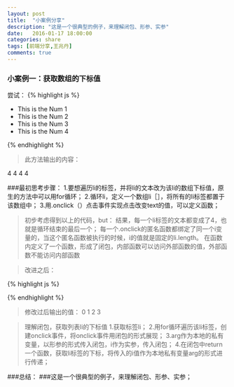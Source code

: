 ```yaml
---
layout: post
title:  "小案例分享"
description: "这是一个很典型的例子，来理解闭包、形参、实参"
date:   2016-01-17 18:00:00
categories: share
tags: [前端分享,王兆丹]
comments: true
---
```




### 小案例一：获取数组的下标值

尝试：
{% highlight js %}

<ul>
    <li>This is the Num 1</li>
    <li>This is the Num 2</li>
    <li>This is the Num 3</li>
    <li>This is the Num 4</li>

</ul>


<script type="text/javascript">

    var li = document.getElementsByTagName("li");
    for (var i = 0; i < li.length; i++) {
       li[i].onclick = function () {
            this.innerText = i;

        }
    }
</script>

{% endhighlight %}

>此方法输出的内容：

4
4
4
4

###最初思考步骤：
1.要想遍历li的标签，并将li的文本改为该li的数组下标值，原生的方法中可以用for循环；
2.循环li，定义一个数组li［］，将所有的li标签都置于该数组中；
3.用.onclick（）点击事件实现点击改变text的值，可以定义函数；

>初步考虑得到以上的代码，but：
>结果，每一个li标签的文本都变成了4，也就是循环结束的最后一个；
>每一个.onclick的匿名函数都绑定了同一个i变量的，当这个匿名函数被执行的时候，i的值就是固定的li.length。
>在函数内定义了一个函数，形成了闭包，内部函数可以访问外部函数的值，外部函数不能访问内部函数

>改进之后：

{% highlight js %}
<script type="text/javascript">

        var li = document.getElementsByTagName("li");
        for (var i = 0; i < li.length; i++) {
            li[i].onclick =(function(arg){
              return  function(){
                  this.innerText=arg;
              }

            })(i)
        }

</script>
{% endhighlight %}

>修改过后输出的值：
0
1
2
3

>理解闭包，获取列表li的下标值
>1.获取标签li；
>2.用for循环遍历该li标签，创建onclick事件，将onclick事件用闭包的形式展现；
>3.arg作为本地的私有变量，以形参的形式传入闭包，i作为实参，传入闭包；
>4.在闭包中return一个函数，获取li标签的下标，将传入的i值作为本地私有变量arg的形式进行传递；


###总结：
###这是一个很典型的例子，来理解闭包、形参、实参；